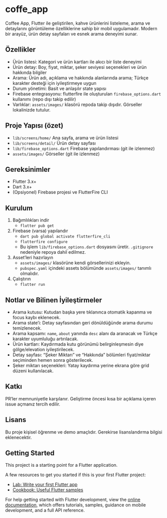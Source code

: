 # coffe_app

Coffee App, Flutter ile geliştirilen, kahve ürünlerini listeleme, arama ve detaylarını görüntüleme özelliklerine sahip bir mobil uygulamadır. Modern bir arayüz, ürün detay sayfaları ve esnek arama deneyimi sunar.

## Özellikler
- Ürün listesi: Kategori ve ürün kartları ile akıcı bir liste deneyimi
- Ürün detay: Boy, fiyat, miktar, şeker seviyesi seçenekleri ve ürün hakkında bilgiler
- Arama: Ürün adı, açıklama ve hakkında alanlarında arama; Türkçe karakter desteği için iyileştirmeye uygun
- Durum yönetimi: Basit ve anlaşılır state yapısı
- Firebase entegrasyonu: flutterfire ile oluşturulan `firebase_options.dart` kullanımı (repo dışı takip edilir)
- Varlıklar: `assets/images/` klasörü repoda takip dışıdır. Görseller lokalinizde tutulur.

## Proje Yapısı (özet)
- `lib/screens/home/` Ana sayfa, arama ve ürün listesi
- `lib/screens/detail/` Ürün detay sayfası
- `lib/firebase_options.dart` Firebase yapılandırması (git ile izlenmez)
- `assets/images/` Görseller (git ile izlenmez)

## Gereksinimler
- Flutter 3.x+
- Dart 3.x+
- (Opsiyonel) Firebase projesi ve FlutterFire CLI

## Kurulum
1) Bağımlılıkları indir
   - `flutter pub get`
2) Firebase (varsa) yapılandır
   - `dart pub global activate flutterfire_cli`
   - `flutterfire configure`
   - Bu işlem `lib/firebase_options.dart` dosyasını üretir. `.gitignore` nedeniyle repoya dahil edilmez.
3) Asset’leri hazırlayın
   - `assets/images/` klasörüne kendi görsellerinizi ekleyin.
   - `pubspec.yaml` içindeki assets bölümünde `assets/images/` tanımlı olmalıdır.
4) Çalıştırın
   - `flutter run`

## Notlar ve Bilinen İyileştirmeler
- Arama kutusu: Kutudan başka yere tıklanınca otomatik kapanma ve focus kaybı eklenecek.
- Arama state’i: Detay sayfasından geri dönüldüğünde arama durumu temizlenecek.
- Arama kapsamı: `name`, `about` yanında `desc` alanı da aranacak ve Türkçe karakter uyumluluğu artırılacak.
- Ürün kartları: Kaydırmada kutu görünümü belirginleşmesin diye gölge/elevation iyileştirilecek.
- Detay sayfası: “Şeker Miktarı” ve “Hakkında” bölümleri fiyat/miktar seçiminden hemen sonra gösterilecek.
- Şeker miktarı seçenekleri: Yatay kaydırma yerine ekrana göre grid düzeni kullanılacak.

## Katkı
PR’ler memnuniyetle karşılanır. Geliştirme öncesi kısa bir açıklama içeren issue açmanız tercih edilir.

## Lisans
Bu proje kişisel öğrenme ve demo amaçlıdır. Gerekirse lisanslandırma bilgisi eklenecektir.

## Getting Started

This project is a starting point for a Flutter application.

A few resources to get you started if this is your first Flutter project:

- [Lab: Write your first Flutter app](https://docs.flutter.dev/get-started/codelab)
- [Cookbook: Useful Flutter samples](https://docs.flutter.dev/cookbook)

For help getting started with Flutter development, view the
[online documentation](https://docs.flutter.dev/), which offers tutorials,
samples, guidance on mobile development, and a full API reference.
